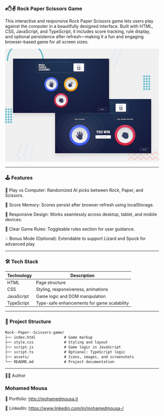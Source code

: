 ### ✊✋✌️ Rock Paper Scissors Game

This interactive and responsive Rock Paper Scissors game lets users play against the computer in a beautifully designed interface. Built with HTML, CSS, JavaScript, and TypeScript, it includes score tracking, rule display, and optional persistence after refresh—making it a fun and engaging browser-based game for all screen sizes.


![Design preview for the Rock, Paper, Scissors coding challenge](./design/desktop-preview.jpg)

---
### 🕹️ Features

🔁 Play vs Computer: Randomized AI picks between Rock, Paper, and Scissors.

🧠 Score Memory: Scores persist after browser refresh using localStorage.

📱 Responsive Design: Works seamlessly across desktop, tablet, and mobile devices.

🎯 Clear Game Rules: Toggleable rules section for user guidance.

💡 Bonus Mode (Optional): Extendable to support Lizard and Spock for advanced play.

---
### 🛠️ Tech Stack

| Technology | Description                                 |
| ---------- | ------------------------------------------- |
| HTML       | Page structure                              |
| CSS        | Styling, responsiveness, animations         |
| JavaScript | Game logic and DOM manipulation             |
| TypeScript | Type-safe enhancements for game scalability |

---
### 📁 Project Structure
```
Rock--Paper--Scissors-game/
├── index.html             # Game markup
├── style.css              # Styling and layout
├── script.js              # Game logic in JavaScript
├── script.ts              # Optional: TypeScript logic
├── assets/                # Icons, images, and screenshots
└── README.md              # Project documentation
```
---
🙋‍♂️ Author

### Mohamed Mousa

🔗 Portfolio: http://mohamedmousa.it

🔗 LinkedIn: https://www.linkedin.com/in/mohamedmousa-/
